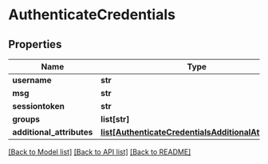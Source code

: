# AuthenticateCredentials

## Properties
Name | Type | Description | Notes
------------ | ------------- | ------------- | -------------
**username** | **str** |  | [optional] 
**msg** | **str** |  | [optional] 
**sessiontoken** | **str** |  | [optional] 
**groups** | **list[str]** |  | [optional] 
**additional_attributes** | [**list[AuthenticateCredentialsAdditionalAttributes]**](AuthenticateCredentialsAdditionalAttributes.md) |  | [optional] 

[[Back to Model list]](../README.md#documentation-for-models) [[Back to API list]](../README.md#documentation-for-api-endpoints) [[Back to README]](../README.md)

